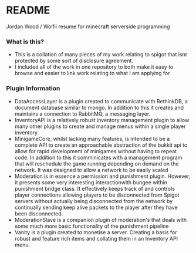 # README #

Jordan Wood / Wolfii resume for minecraft serverside programming

### What is this?
* This is a collation of many pieces of my work relating to spigot that isnt protected by some sort of disclosure agreement.
* I included all of the work in one repository to both make it easy to browse and easier to link work relating to what I am applying for

### Plugin Information
* DataAccessLayer is a plugin created to communicate with RethinkDB, a document database similar to mongo. In addition to this it creates and maintains a connection to RabbitMQ, a messaging layer.
* InventoryAPI is a relatively robust inventory management plugin to allow many other plugins to create and manage menus within a single player inventory.
* MinigameCore, whilst lacking many features, is intended to be a complete API to create an approachable abstraction of the bukkit api to allow for rapid development of minigames without having to repeat code. In addition to this it comminicates with a management program that will reschedule the game running depending on demand on the network. It was designed to allow a network to be easily scaled
* Moderation is in essence a permission and punishment plugin. However, it presents some very interesting interactionwith bungee within punishment bridge class. It effectively keeps track of and controls player connections allowing players to be disconnected from Spigot servers without actually being disconnected from the network by continually sending keep alive packets to the player after they have been disconnected.
* ModerationSlave is a companion plugin of moderation's that deals with some much more basic functionality of the punishment pipeline
* Vanity is a plugin created to monetise a server. Creating a basis for robust and feature rich items and collating them in an Inventory API menu.
